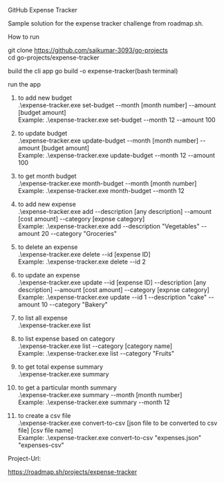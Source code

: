 
GitHub Expense Tracker    


Sample solution for the expense tracker challenge from roadmap.sh.  

How to run  

git clone https://github.com/saikumar-3093/go-projects  
cd go-projects/expense-tracker  

build the cli app
go build -o expense-tracker(bash terminal)

run the app

1. to add new budget  
.\expense-tracker.exe set-budget --month [month number] --amount [budget amount]                          
Example: .\expense-tracker.exe set-budget --month 12 --amount 100                         

2. to update budget  
.\expense-tracker.exe update-budget --month [month number] --amount [budget amount]                          
Example: .\expense-tracker.exe update-budget --month 12 --amount 100

3. to get month budget  
.\expense-tracker.exe month-budget --month [month number]  
Example: .\expense-tracker.exe month-budget --month 12

4. to add new expense  
.\expense-tracker.exe add --description [any description] --amount [cost amount] --category [expnse category]  
Example: .\expense-tracker.exe add --description "Vegetables" --amount 20 --category "Groceries"

5. to delete an expense  
.\expense-tracker.exe delete --id [expense ID]  
Example: .\expense-tracker.exe delete --id 2

6. to update an expense  
 .\expense-tracker.exe update --id [expense ID] --description [any description] --amount [cost amount] --category [expnse category]  
Example:  .\expense-tracker.exe update --id 1 --description "cake" --amount 10 --category "Bakery"

7. to list all expense  
.\expense-tracker.exe list

8. to list expense based on category  
.\expense-tracker.exe list --category [category name]  
Example:  .\expense-tracker.exe list --category "Fruits"

9. to get total expense summary  
.\expense-tracker.exe summary

10. to get a particular month summary  
.\expense-tracker.exe summary --month [month number]  
Example: .\expense-tracker.exe summary --month 12

11. to create a csv file  
.\expense-tracker.exe convert-to-csv [json file to be converted to csv file] [csv file name]  
Example: .\expense-tracker.exe convert-to-csv "expenses.json" "expenses-csv"

Project-Url:  

https://roadmap.sh/projects/expense-tracker


